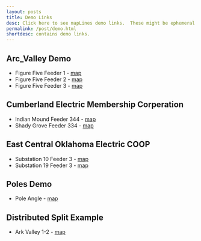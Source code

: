 ```yaml
---
layout: posts
title: Demo Links
desc: Click here to see mapLines demo links.  These might be ephemeral and change often.
permalink: /post/demo.html
shortdesc: contains demo links.
---
```


Arc_Valley Demo
---------------
* Figure Five Feeder 1 - [map](/coop/demo/sfig_five_f1.html)
* Figure Five Feeder 2 - [map](/coop/demo/sfig_five_f2.html)
* Figure Five Feeder 3 - [map](/coop/demo/sfig_five_f3.html)

Cumberland Electric Membership Corperation
------------------------------------------
* Indian Mound Feeder 344 - [map](/coop/cemc/sim_f344.html)
* Shady Grove Feeder 334 - [map](/coop/cemc/ssg_f334.html)

East Central Oklahoma Electric COOP
-----------------------------------
* Substation 10 Feeder 3 - [map](coop/demo/ecoec_s10_f3.html)
* Substation 19 Feeder 3 - [map](coop/demo/ecoec_s19_f3.html)

Poles Demo
----------
* Pole Angle - [map](/coop/demo/pole_angle_1.html)

Distributed Split Example
-------------------------
* Ark Valley 1-2 - [map](/coop/demo/sroland_f1-2_split.html)


